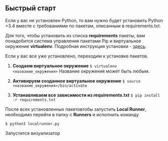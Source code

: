 ## Быстрый старт

Если у вас не установлен Python, то вам нужно будет установить Python >3.4 вместе с требованиями по пакетам, описанным в requirements.txt.

Для того, чтобы установить из списка **requirements** пакеты, вам понадобится система управления пакетами Pip и виртуальное окружение **virtualenv**. Подробная инструкция установки - [здесь](https://packaging.python.org/guides/installing-using-pip-and-virtualenv/).

Если у вас все уже установлено, переходим к установке пакетов.

1. **Создаем виртуальное окружение**
```$ virtualenv <название_окружения>```
Название окружения может быть любым.

2. **Активируем созданное виртуальное окружение**
```$ source <название_окружения>/bin/activate```

3. **Устанавливаем все зависимости из requirements.txt**
```$ pip install -r requirements.txt```

После всех установленных пакетовтобы запустить **Local Runner**, необходимо перейти в папку с **Runners** и исполнить команду 

```$ python3 localrunner.py```

 Запустится визуализатор
